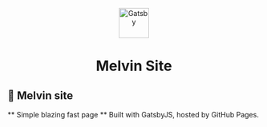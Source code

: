 <p align="center">
  <a href="https://youngmelvin.github.io/">
    <img alt="Gatsby" src="https://www.gatsbyjs.org/monogram.svg" width="60" />
  </a>
</p>
<h1 align="center">
  Melvin Site
</h1>

## 🚀 Melvin site

** Simple blazing fast page **
Built with GatsbyJS, hosted by GitHub Pages.